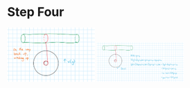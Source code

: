 # Step Four

<img src="Step4.png" alt="Step 1" width="40%">

<img src="Step4Worked.png" alt="Step 1" width="40%">